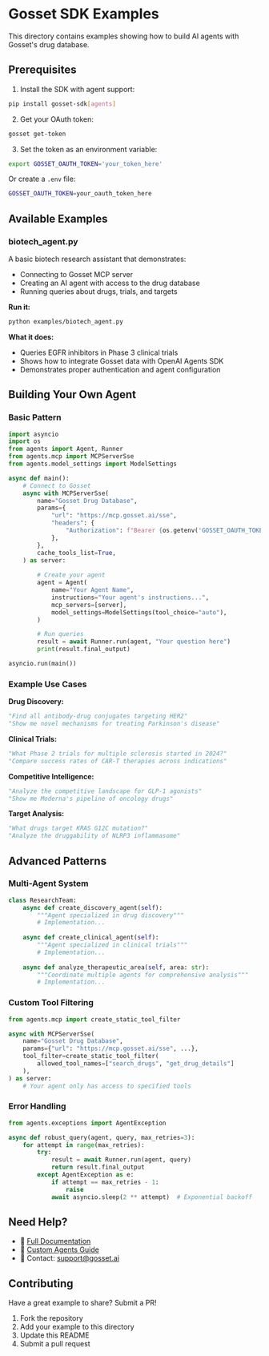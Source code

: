 # Gosset SDK Examples

This directory contains examples showing how to build AI agents with Gosset's drug database.

## Prerequisites

1. Install the SDK with agent support:
```bash
pip install gosset-sdk[agents]
```

2. Get your OAuth token:
```bash
gosset get-token
```

3. Set the token as an environment variable:
```bash
export GOSSET_OAUTH_TOKEN='your_token_here'
```

Or create a `.env` file:
```bash
GOSSET_OAUTH_TOKEN=your_oauth_token_here
```

## Available Examples

### biotech_agent.py

A basic biotech research assistant that demonstrates:
- Connecting to Gosset MCP server
- Creating an AI agent with access to the drug database
- Running queries about drugs, trials, and targets

**Run it:**
```bash
python examples/biotech_agent.py
```

**What it does:**
- Queries EGFR inhibitors in Phase 3 clinical trials
- Shows how to integrate Gosset data with OpenAI Agents SDK
- Demonstrates proper authentication and agent configuration

## Building Your Own Agent

### Basic Pattern

```python
import asyncio
import os
from agents import Agent, Runner
from agents.mcp import MCPServerSse
from agents.model_settings import ModelSettings

async def main():
    # Connect to Gosset
    async with MCPServerSse(
        name="Gosset Drug Database",
        params={
            "url": "https://mcp.gosset.ai/sse",
            "headers": {
                "Authorization": f"Bearer {os.getenv('GOSSET_OAUTH_TOKEN')}",
            },
        },
        cache_tools_list=True,
    ) as server:
        
        # Create your agent
        agent = Agent(
            name="Your Agent Name",
            instructions="Your agent's instructions...",
            mcp_servers=[server],
            model_settings=ModelSettings(tool_choice="auto"),
        )

        # Run queries
        result = await Runner.run(agent, "Your question here")
        print(result.final_output)

asyncio.run(main())
```

### Example Use Cases

**Drug Discovery:**
```python
"Find all antibody-drug conjugates targeting HER2"
"Show me novel mechanisms for treating Parkinson's disease"
```

**Clinical Trials:**
```python
"What Phase 2 trials for multiple sclerosis started in 2024?"
"Compare success rates of CAR-T therapies across indications"
```

**Competitive Intelligence:**
```python
"Analyze the competitive landscape for GLP-1 agonists"
"Show me Moderna's pipeline of oncology drugs"
```

**Target Analysis:**
```python
"What drugs target KRAS G12C mutation?"
"Analyze the druggability of NLRP3 inflammasome"
```

## Advanced Patterns

### Multi-Agent System

```python
class ResearchTeam:
    async def create_discovery_agent(self):
        """Agent specialized in drug discovery"""
        # Implementation...
    
    async def create_clinical_agent(self):
        """Agent specialized in clinical trials"""
        # Implementation...
    
    async def analyze_therapeutic_area(self, area: str):
        """Coordinate multiple agents for comprehensive analysis"""
        # Implementation...
```

### Custom Tool Filtering

```python
from agents.mcp import create_static_tool_filter

async with MCPServerSse(
    name="Gosset Drug Database",
    params={"url": "https://mcp.gosset.ai/sse", ...},
    tool_filter=create_static_tool_filter(
        allowed_tool_names=["search_drugs", "get_drug_details"]
    ),
) as server:
    # Your agent only has access to specified tools
```

### Error Handling

```python
from agents.exceptions import AgentException

async def robust_query(agent, query, max_retries=3):
    for attempt in range(max_retries):
        try:
            result = await Runner.run(agent, query)
            return result.final_output
        except AgentException as e:
            if attempt == max_retries - 1:
                raise
            await asyncio.sleep(2 ** attempt)  # Exponential backoff
```

## Need Help?

- 📖 [Full Documentation](https://main.gosset-docs.pages.dev)
- 🤖 [Custom Agents Guide](https://main.gosset-docs.pages.dev/guide/custom-agents)
- 💬 Contact: support@gosset.ai

## Contributing

Have a great example to share? Submit a PR!

1. Fork the repository
2. Add your example to this directory
3. Update this README
4. Submit a pull request

